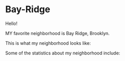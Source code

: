 # Bay-Ridge

Hello!

MY favorite neighborhood is Bay Ridge, Brooklyn.

This is what my neighborhood looks like:




Some of the statistics about my neighborhood include:


